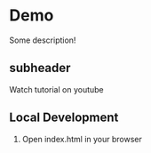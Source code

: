 # Demo
Some description! 
## subheader
Watch tutorial on youtube

## Local Development
1. Open index.html in your browser

